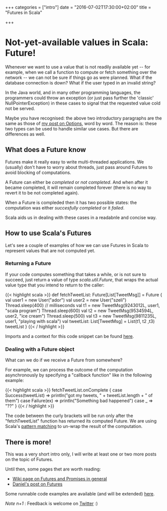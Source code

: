 +++
categories = ["intro"]
date = "2016-07-02T17:30:00+02:00"
title = "Futures in Scala"

+++

# Not-yet-available values in Scala: Future!

Whenever we want to use a value that is not readily available yet -- for example, when we 
call a function to compute or fetch something over the network --
we can not be sure if things go as were planned.
What if the database connection is down? What if the user typed in an invalid string?

<!--more-->

In the Java world, and in many other programming languages, the programmers could 
throw an exception (or just pass further the 
'classic' NullPointerException) in these cases to signal that the requested value cold not 
be served.

Maybe you have recognised: the above two introductory paragraphs are the 
same as those of <a href='{{< relref "post/options.md" >}}'>
my post on Options</a>, word by word. The reason is: these two types can be used
to handle similar use cases. But there are differences as well.


## What does a Future know

Futures make it really easy to write multi-threaded applications.
We (usually) don't have to worry about threads, just pass around Futures to avoid
blocking of computations.

A Future can either be _completed_ or _not completed_. And when after it became completed, it will 
remain completed forever (there is no way to revert it to be not completed again).

When a Future is compleded then it has two possible states: the computation was 
either _succesfully completed_ or it _failed_. 

Scala aids us in dealing with these cases in a readabnle and concise way.

## How to use Scala's Futures

Let's see a couple of examples of how we can use Futures in Scala to represent values that 
are not computed yet.

### Returning a Future

If your code computes something that takes a while, or is not sure to succeed,
just return a value of type _scala.util.Future_, that wraps the actual value type that
you intend to return to the caller:

{{< highlight scala >}}
def fetchTweetList: Future[List[TweetMsg]] = Future {
  val user1 = new User("ador")
  val user2 = new User("szeli")
  Thread.sleep(400)    // milliseconds
  val t1 = new TweetMsg(9243012L, user1, "scala program")
  Thread.sleep(600)
  val t2 = new TweetMsg(9534594L, user2, "ice cream")
  Thread.sleep(500)
  val t3 = new TweetMsg(9811235L, user1, "playing with scala")
  val tweetList: List[TweetMsg] = List(t1, t2 ,t3)
  tweetList
}
{{< / highlight >}}

Imports and a context for this code snippet can be found [here](https://github.com/ador/scala-examples/blob/master/08_futures/src/main/scala/futures/FutureExamples.scala).

### Dealing with a Future object

What can we do if we receive a Future from somewhere?

For example, we can process the outcome of the computation asynchronously by
specifying a "callback function" like in the following example:

{{< highlight scala >}}
fetchTweetList.onComplete {
  case Success(tweetList) => println("got my tweets, " + tweetList.length + " of them")
  case Failure(ex) => println("Something bad happened")
  case _ => "??"
}
{{< / highlight >}}

The code between the curly brackets will be run only after the "fetchTweetList" function has returned its computed Future.
We are using Scala's 
<a href='{{< relref "post/patternmatch1.md" >}}'>pattern matching</a> to
un-wrap the result of the computation.


## There is more!

This was a very short intro only, I will write at least one or two more posts on the topic of Futures.

Until then, some pages thet are worth reading:
- [Wiki page on Futures and Promises in general](https://en.wikipedia.org/wiki/Futures_and_promises)
- [Daniel's post on Futures](http://danielwestheide.com/blog/2013/01/09/the-neophytes-guide-to-scala-part-8-welcome-to-the-future.html)

Some runnable code examples are available (and will be extended) [here](https://github.com/ador/scala-examples/tree/master/08_futures).

_Note n+1_ : Feedback is welcome on [Twitter](https://twitter.com/adorster) :)

